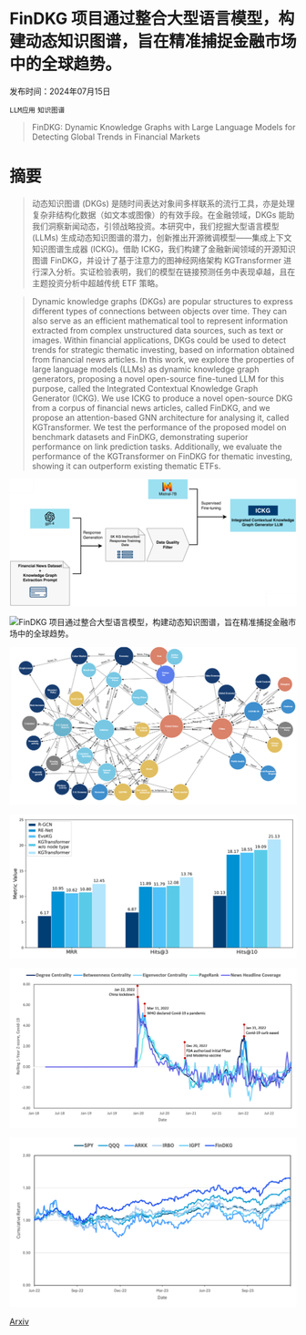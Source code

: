 # FinDKG 项目通过整合大型语言模型，构建动态知识图谱，旨在精准捕捉金融市场中的全球趋势。

发布时间：2024年07月15日

`LLM应用` `知识图谱`

> FinDKG: Dynamic Knowledge Graphs with Large Language Models for Detecting Global Trends in Financial Markets

# 摘要

> 动态知识图谱 (DKGs) 是随时间表达对象间多样联系的流行工具，亦是处理复杂非结构化数据（如文本或图像）的有效手段。在金融领域，DKGs 能助我们洞察新闻动态，引领战略投资。本研究中，我们挖掘大型语言模型 (LLMs) 生成动态知识图谱的潜力，创新推出开源微调模型——集成上下文知识图谱生成器 (ICKG)。借助 ICKG，我们构建了金融新闻领域的开源知识图谱 FinDKG，并设计了基于注意力的图神经网络架构 KGTransformer 进行深入分析。实证检验表明，我们的模型在链接预测任务中表现卓越，且在主题投资分析中超越传统 ETF 策略。

> Dynamic knowledge graphs (DKGs) are popular structures to express different types of connections between objects over time. They can also serve as an efficient mathematical tool to represent information extracted from complex unstructured data sources, such as text or images. Within financial applications, DKGs could be used to detect trends for strategic thematic investing, based on information obtained from financial news articles. In this work, we explore the properties of large language models (LLMs) as dynamic knowledge graph generators, proposing a novel open-source fine-tuned LLM for this purpose, called the Integrated Contextual Knowledge Graph Generator (ICKG). We use ICKG to produce a novel open-source DKG from a corpus of financial news articles, called FinDKG, and we propose an attention-based GNN architecture for analysing it, called KGTransformer. We test the performance of the proposed model on benchmark datasets and FinDKG, demonstrating superior performance on link prediction tasks. Additionally, we evaluate the performance of the KGTransformer on FinDKG for thematic investing, showing it can outperform existing thematic ETFs.

![FinDKG 项目通过整合大型语言模型，构建动态知识图谱，旨在精准捕捉金融市场中的全球趋势。](../../../paper_images/2407.10909/x1.png)

![FinDKG 项目通过整合大型语言模型，构建动态知识图谱，旨在精准捕捉金融市场中的全球趋势。](../../../paper_images/2407.10909/ICKG_pipeline_v2.png)

![FinDKG 项目通过整合大型语言模型，构建动态知识图谱，旨在精准捕捉金融市场中的全球趋势。](../../../paper_images/2407.10909/finDKG_graph.png)

![FinDKG 项目通过整合大型语言模型，构建动态知识图谱，旨在精准捕捉金融市场中的全球趋势。](../../../paper_images/2407.10909/FinDKG_main_finding_v3.png)

![FinDKG 项目通过整合大型语言模型，构建动态知识图谱，旨在精准捕捉金融市场中的全球趋势。](../../../paper_images/2407.10909/covid_trend_v2.png)

![FinDKG 项目通过整合大型语言模型，构建动态知识图谱，旨在精准捕捉金融市场中的全球趋势。](../../../paper_images/2407.10909/AI_wealth.png)

[Arxiv](https://arxiv.org/abs/2407.10909)